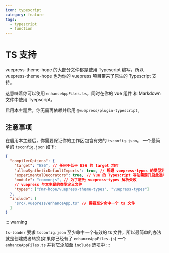 ```yaml
---
icon: typescript
category: feature
tags:
  - typescript
  - function
---
```


# TS 支持

vuepress-theme-hope 的大部分文件都是使用 Typescript 编写，所以 vuepress-theme-hope 也为你的 vuepress 项目带来了原生的 Typescript 支持。

这意味着你可以使用 `enhanceAppFiles.ts`，同时在你的 vue 组件 和 Markdown 文件中使用 Tyepscript。

启用本主题后，你无需再依赖并启用 `@vuepress/plugin-typescript`。

## 注意事项

在启用本主题后，你需要保证你的工作区包含有效的 `tsconfig.json`。 一个最简单的 `tsconfig.json` 如下:

```json
{
  "compilerOptions": {
    "target": "ES6", // 任何不低于 ES6 的 target 均可
    "allowSyntheticDefaultImports": true, // 规避 vuepress-types 的类型定义问题
    "experimentalDecorators": true, // Vue 的 Typescript 写法需要开启此选项
    "module": "commonjs", // 为了避免 vuepress-types 解析失败
    // vuepress 与本主题的类型定义文件
    "types": ["@mr-hope/vuepress-theme-types", "vuepress-types"]
  },
  "include": [
    "src/.vuepress/enhanceApp.ts" // 需要至少命中一个 ts 文件
  ]
}
```

::: warning

`ts-loader` 要求 `tsconfig.json` 至少命中一个有效的 ts 文件，所以最简单的办法就是创建或者转换(如果你已经有了 `enhanceAppFiles.js`) 一个 `enhanceAppFiles.ts` 并将它添加至 `include` 选项中
:::
